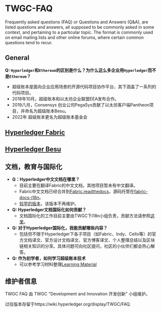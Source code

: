 # TWGC-FAQ
Frequently asked questions (FAQ) or Questions and Answers (Q&A), are listed questions and answers, all supposed to be commonly asked in some context, and pertaining to a particular topic. The format is commonly used on email mailing lists and other online forums, where certain common questions tend to recur.



## General
**Q: `Hyperledger`和`Ethereum`的区别是什么？为什么这么多企业用`Hyperledger`而不是`Ethereum`？**
- 超级账本是面向企业应用场景的开源代码项目协作平台，其下涵盖了一系列的代码项目。
- 2018年10月，超级账本和以太坊企业联盟EEA发布合作。
- 2019八月，Consensys 创业公司PegaSys贡献了以太坊客户端Pantheon项目，并命名为超级账本Besu。
- 2022年 超级账本更名为超级账本基金会

## [Hyperledger Fabric](fabric/README.md) 

## [Hyperledger Besu](besu/README.md)

## 文档，教育与国际化 
- **Q：Hyperledger中文文档在哪里？**
    - 目前主要在翻译Fabric的中文文档，其他项目暂未有中文翻译。
    - Fabric中文文档已经合并到[Fabric.readthedocs](https://hyperledger-fabric.readthedocs.io/zh_CN/release-2.2/)，源码托管在[fabric-docs-i18n](https://github.com/hyperledger/fabric-docs-i18n)。
    - [较早的版本](https://hyperledgercn.github.io/hyperledgerDocs/)，该版本不再维护。
- **Q: Hyperledger文档国际化如何贡献？**
    - 文档国际化的工作目前主要由TWGC下i18n小组负责，贡献方法请参照[这里](https://wiki.hyperledger.org/display/TWGC/Getting+Started)。
- **Q: 对于Hyperledger国际化，我能贡献哪些内容？**
    - 包括但不限于Hyperledger下各子项目（如Fabric、Indy、Cello等）的官方文档译文、官方设计文档译文、官方博客译文、个人整理总结以及区块链相关知识的分享。具体问题可向社区提问，社区的小伙伴们都会热心解答。
- **Q: 作为初学者，如何学习超级账本技术**
    - 可以参考学习材料整理[Learning Material](https://github.com/Hyperledger-TWGC/Learning-Material)
    
## 维护者信息
TWGC FAQ 由 TWGC "Development and Innovation 开发创新" 小组维护。

过往版本存留于https://wiki.hyperledger.org/display/TWGC/FAQ.

